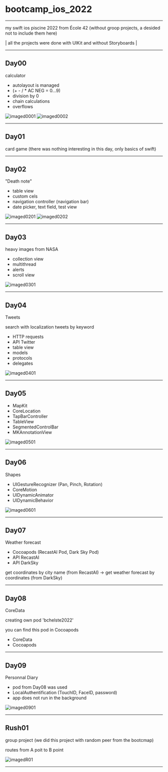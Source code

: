# bootcamp_ios_2022
---
my swift ios piscine 2022 from École 42
(without groop projects, a desided not to include them here)

| all the projects were done with UIKit and without Storyboards |

---
## Day00 

calculator

- autolayout is managed 
- (+ - / * AC NEG = 0...9)
- division by 0
- chain calculations
- overflows

![imaged0001](https://github.com/bchelste/bootcamp_ios_2022/blob/main/utils/Day00_01.gif)
![imaged0002](https://github.com/bchelste/bootcamp_ios_2022/blob/main/utils/Day00_02.gif)


---
## Day01

card game
(there was nothing interesting in this day, only basics of swift)

---
## Day02

"Death note"

- table view
- custom cels
- navigation controller (navigation bar)
- date picker, text field, test view

![imaged0201](https://github.com/bchelste/bootcamp_ios_2022/blob/main/utils/Day02_01.gif)
![imaged0202](https://github.com/bchelste/bootcamp_ios_2022/blob/main/utils/Day02_02.gif)

---
## Day03

heavy images from NASA

- collection view
- multithread
- alerts
- scroll view

![imaged0301](https://github.com/bchelste/bootcamp_ios_2022/blob/main/utils/Day03_01.gif)

---

## Day04

Tweets

search with localization tweets by keyword

- HTTP requests
- API Twitter
- table view
- models
- protocols
- delegates

![imaged0401](https://github.com/bchelste/bootcamp_ios_2022/blob/main/utils/Day04_01.gif)

---

## Day05

- MapKit
- CoreLocation
- TapBarController
- TableView
- SegmentedControlBar
- MKAnnotationView

![imaged0501](https://github.com/bchelste/bootcamp_ios_2022/blob/main/utils/Day05_01.gif)

---

## Day06

Shapes

- UIGestureRecognizer (Pan, Pinch, Rotation)
- CoreMotion
- UIDynamicAnimator
- UIDynamicBehavior

![imaged0601](https://github.com/bchelste/bootcamp_ios_2022/blob/main/utils/Day06_01.gif)

---

## Day07

Weather forecast

- Cocoapods (RecastAI Pod, Dark Sky Pod)
- API RecastAI
- API DarkSky

get coordinates by city name (from RecastAI) -> get weather forecast by coordinates (from DarkSky)

---

## Day08

CoreData

creating own pod 'bchelste2022'

you can find this pod in Cocoapods

- CoreData
- Cocoapods

---

## Day09

Personnal Diary

- pod from Day08 was used
- LocalAuthentification (TouchID, FaceID, password)
- app does not run in the background

![imaged0901](https://github.com/bchelste/bootcamp_ios_2022/blob/main/utils/Day09_01.gif)

---

## Rush01

group project (we did this project with random peer from the bootcmap)

routes from A poit to B point

![imagedR01](https://github.com/bchelste/bootcamp_ios_2022/blob/main/utils/Rush01_01.gif)

---


